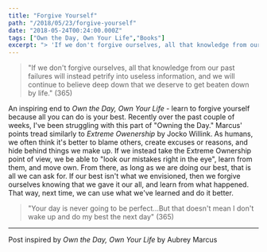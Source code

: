 ```yaml
---
title: "Forgive Yourself"
path: "/2018/05/23/forgive-yourself"
date: "2018-05-24T00:24:00.000Z"
tags: ["Own the Day, Own Your Life","Books"]
excerpt: "> 'If we don't forgive ourselves, all that knowledge from our past failures will instead petrify into useless information, and we will continue to believe deep down that we deserve to get beaten down..."
---
```


> "If we don't forgive ourselves, all that knowledge from our past failures will instead petrify into useless information, and we will continue to believe deep down that we deserve to get beaten down by life." (365)

An inspiring end to *Own the Day, Own Your Life* - learn to forgive yourself because all you can do is your best. Recently over the past couple of weeks, I've been struggling with this part of "Owning the Day." Marcus' points tread similarly to *Extreme Owenership* by Jocko Willink. As humans, we often think it's better to blame others, create excuses or reasons, and hide behind things we make up. If we instead take the Extreme Ownership point of view, we be able to "look our mistakes right in the eye", learn from them, and move own. From there, as long as we are doing our best, that is all we can ask for. If our best isn't what we envisioned, then we forgive ourselves knowing that we gave it our all, and learn from what happened. That way, next time, we can use what we've learned and do it better.

> "Your day is never going to be perfect...But that doesn't mean I don't wake up and do my best the next day" (365)

---

Post inspired by *Own the Day, Own Your Life* by Aubrey Marcus
